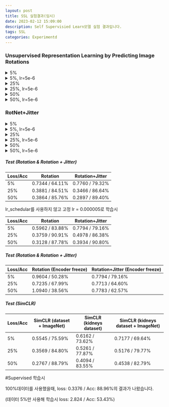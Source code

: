 ```yaml
---
layout: post
title: SSL 실험결과(임시)
date: 2023-02-12 15:09:00
description: Self Supervisied Learn모델 실험 결과입니다.
tags: SSL
categories: Experimentd
---
```




### Unsupervised Representation Learning by Predicting Image Rotations

<details>
<summary>5%</summary>

##### 5%

Pretext-Loss

![5%_Pre_Loss](https://raw.githubusercontent.com/YeongJin96/YeongJin96.github.io/master/assets/img/Rot_outcome/5%25_Pre_Loss-1676252081192-2.png)

Pretext-Accuracy

![5%_Pre_Acc](https://raw.githubusercontent.com/YeongJin96/YeongJin96.github.io/master/assets/img/Rot_outcome/5%25_Pre_Acc.png)



DownStream-Loss

![5%_Down_Loss](https://raw.githubusercontent.com/YeongJin96/YeongJin96.github.io/master/assets/img/Rot_outcome/5%25_Down_Loss-1676248398766-11.png)

DownStream-Accuracy

![5%_Down_Acc](https://raw.githubusercontent.com/YeongJin96/YeongJin96.github.io/master/assets/img/Rot_outcome/5%25_Down_Acc.png)

##### Test

Loss 0.7344 / Acc 64.11%



</details>

<details>
<summary>5%, lr=5e-6</summary>

##### 5%, lr=5e-6

Pretext-Loss

![Rot2_5%_Pre_Loss](https://raw.githubusercontent.com/YeongJin96/YeongJin96.github.io/master/assets/img/Rot_outcome/Rot2_5%25_Pre_Loss.png)

Pretext-Accuracy

![Rot2_5%_Pre_Acc](https://raw.githubusercontent.com/YeongJin96/YeongJin96.github.io/master/assets/img/Rot_outcome/Rot2_5%25_Pre_Acc.png)



DownStream-Loss

![Rot2_5%_Down_Loss](https://raw.githubusercontent.com/YeongJin96/YeongJin96.github.io/master/assets/img/Rot_outcome/Rot2_5%25_Down_Loss.png)

DownStream-Accuracy

![Rot2_5%_Down_Acc](https://raw.githubusercontent.com/YeongJin96/YeongJin96.github.io/master/assets/img/Rot_outcome/Rot2_5%25_Down_Acc.png)

##### Test

Loss 0.5962 / Acc 83.88%



</details>

<details>
<summary>25%</summary>

##### 25%

Pretext-Loss

![25%_Pre_Loss](https://raw.githubusercontent.com/YeongJin96/YeongJin96.github.io/master/assets/img/Rot_outcome/25%25_Pre_Loss.png)

Pretext-Accuracy

![25%_Pre_Acc](https://raw.githubusercontent.com/YeongJin96/YeongJin96.github.io/master/assets/img/Rot_outcome/25%25_Pre_Acc.png)



DownStream-Loss

![25%_Down_Loss](https://raw.githubusercontent.com/YeongJin96/YeongJin96.github.io/master/assets/img/Rot_outcome/25%25_Down_Loss.png)

DownStream-Accuracy

![25%_Down_Acc](https://raw.githubusercontent.com/YeongJin96/YeongJin96.github.io/master/assets/img/Rot_outcome/25%25_Down_Acc.png)

##### Test

Loss 0.3881 / Acc 84.51%



</details>

<details>
<summary>25%, lr=5e-6</summary>

##### 25%, lr=5e-6

Pretext-Loss

![Rot2_25%_Pre_Loss](https://raw.githubusercontent.com/YeongJin96/YeongJin96.github.io/master/assets/img/Rot_outcome/Rot2_25%25_Pre_Loss.png)

Pretext-Accuracy

![Rot2_25%_Pre_Acc](https://raw.githubusercontent.com/YeongJin96/YeongJin96.github.io/master/assets/img/Rot_outcome/Rot2_25%25_Pre_Acc.png)



DownStream-Loss

![Rot2_25%_Down_Loss](https://raw.githubusercontent.com/YeongJin96/YeongJin96.github.io/master/assets/img/Rot_outcome/Rot2_25%25_Down_Loss.png)

DownStream-Accuracy

![Rot2_25%_Down_Acc](https://raw.githubusercontent.com/YeongJin96/YeongJin96.github.io/master/assets/img/Rot_outcome/Rot2_25%25_Down_Acc.png)

##### Test

Loss 0.3759 / Acc 90.91%



</details>

<details>
<summary>50%</summary>

##### 50%

Pretext-Loss

![50%_Pre_Loss](https://raw.githubusercontent.com/YeongJin96/YeongJin96.github.io/master/assets/img/Rot_outcome/50%25_Pre_Loss.png)

Pretext-Acc

![50%_Pre_Acc](https://raw.githubusercontent.com/YeongJin96/YeongJin96.github.io/master/assets/img/Rot_outcome/50%25_Pre_Acc.png)



DownStream-Loss

![50%_Down_Loss](https://raw.githubusercontent.com/YeongJin96/YeongJin96.github.io/master/assets/img/Rot_outcome/50%25_Down_Loss.png)

DownStream-Acc

![50%_Down_Acc](https://raw.githubusercontent.com/YeongJin96/YeongJin96.github.io/master/assets/img/Rot_outcome/50%25_Down_Acc.png)

##### Test

Loss 0.3864 / Acc 85.76%



</details>



<details>
<summary>50%, lr=5e-6</summary>

##### 50%, lr=5e-6

Pretext-Loss

![Rot2_50%_Pre_Loss](https://raw.githubusercontent.com/YeongJin96/YeongJin96.github.io/master/assets/img/Rot_outcome/Rot2_50%25_Pre_Loss.png)

Pretext-Acc

![Rot2_50%_Pre_Acc](https://raw.githubusercontent.com/YeongJin96/YeongJin96.github.io/master/assets/img/Rot_outcome/Rot2_50%25_Pre_Acc.png)



DownStream-Loss

![Rot2_50%_Down_Loss](https://raw.githubusercontent.com/YeongJin96/YeongJin96.github.io/master/assets/img/Rot_outcome/Rot2_50%25_Down_Loss.png)

DownStream-Acc

![Rot2_50%_Down_Acc](https://raw.githubusercontent.com/YeongJin96/YeongJin96.github.io/master/assets/img/Rot_outcome/Rot2_50%25_Down_Acc.png)

##### Test

Loss 0.3128 / Acc 87.78%



</details>



### RotNet+Jitter

<details>
<summary>5%</summary>

##### 5%

Pretext-Loss

![Rot+Jit_5%_Pre_Loss](https://raw.githubusercontent.com/YeongJin96/YeongJin96.github.io/master/assets/img/Rot_outcome/Rot%2BJit_5%25_Pre_Loss-1676253045630-5.png)

Pretext-Acc

![Rot+Jit_5%_Pre_Acc](https://raw.githubusercontent.com/YeongJin96/YeongJin96.github.io/master/assets/img/Rot_outcome/Rot%2BJit_5%25_Pre_Acc.png)



DownStream-Loss

![Rot+Jit_5%_Down_Loss](https://raw.githubusercontent.com/YeongJin96/YeongJin96.github.io/master/assets/img/Rot_outcome/Rot%2BJit_5%25_Down_Loss.png)

DownStream-Acc

![Rot+Jit_5%_Down_Acc](https://raw.githubusercontent.com/YeongJin96/YeongJin96.github.io/master/assets/img/Rot_outcome/Rot%2BJit_5%25_Down_Acc.png)

##### Test

Loss 0.7760 / Acc 79.32%



</details>



<details>
<summary>5%, lr=5e-6</summary>

##### 5%, lr=5e-6

Pretext-Loss

![Rot+Jit2_5%_Pre_Loss](https://raw.githubusercontent.com/YeongJin96/YeongJin96.github.io/master/assets/img/Rot_outcome/Rot%2BJit2_5%25_Pre_Loss.png)

Pretext-Acc

![Rot+Jit2_5%_Pre_Acc](https://raw.githubusercontent.com/YeongJin96/YeongJin96.github.io/master/assets/img/Rot_outcome/Rot%2BJit2_5%25_Pre_Acc.png)



DownStream-Loss

![Rot+Jit2_5%_Down_Loss](https://raw.githubusercontent.com/YeongJin96/YeongJin96.github.io/master/assets/img/Rot_outcome/Rot%2BJit2_5%25_Down_Loss.png)

DownStream-Acc

![Rot+Jit2_5%_Down_Acc](https://raw.githubusercontent.com/YeongJin96/YeongJin96.github.io/master/assets/img/Rot_outcome/Rot%2BJit2_5%25_Down_Acc.png)

##### Test

Loss 0.7794 / Acc 79.16%



</details>



<details>
<summary>25%</summary>

##### 25%

Pretext-Loss

![Rot+Jit_25%_Pre_Loss](https://raw.githubusercontent.com/YeongJin96/YeongJin96.github.io/master/assets/img/Rot_outcome/Rot%2BJit_25%25_Pre_Loss.png)

Pretext-Acc

![Rot+Jit_25%_Pre_Acc](https://raw.githubusercontent.com/YeongJin96/YeongJin96.github.io/master/assets/img/Rot_outcome/Rot%2BJit_25%25_Pre_Acc.png)



DownStream-Loss

![Rot+Jit_25%_Down_Loss](https://raw.githubusercontent.com/YeongJin96/YeongJin96.github.io/master/assets/img/Rot_outcome/Rot%2BJit_25%25_Down_Loss.png)

DownStream-Acc

![Rot+Jit_25%_Down_Acc](https://raw.githubusercontent.com/YeongJin96/YeongJin96.github.io/master/assets/img/Rot_outcome/Rot%2BJit_25%25_Down_Acc.png)

##### Test

Loss 0.3466 / Acc 86.64%



</details>



<details>
<summary>25%, lr=5e-6</summary>

##### 25%, lr=5e-6

Pretext-Loss

![Rot+Jit2_25%_Pre_Loss](https://raw.githubusercontent.com/YeongJin96/YeongJin96.github.io/master/assets/img/Rot_outcome/Rot%2BJit2_25%25_Pre_Loss.png)

Pretext-Acc

![Rot+Jit2_25%_Pre_Acc](https://raw.githubusercontent.com/YeongJin96/YeongJin96.github.io/master/assets/img/Rot_outcome/Rot%2BJit2_25%25_Pre_Acc.png)



DownStream-Loss

![Rot+Jit2_25%_Down_Loss](https://raw.githubusercontent.com/YeongJin96/YeongJin96.github.io/master/assets/img/Rot_outcome/Rot%2BJit2_25%25_Down_Loss.png)

DownStream-Acc

![Rot+Jit2_25%_Down_Acc](https://raw.githubusercontent.com/YeongJin96/YeongJin96.github.io/master/assets/img/Rot_outcome/Rot%2BJit2_25%25_Down_Acc.png)

##### Test

Loss 0.4978 / Acc 86.38%



</details>



<details>
<summary>50%</summary>

##### 50%

Pretext-Loss

![Rot+Jit_50%_Pre_Loss](https://raw.githubusercontent.com/YeongJin96/YeongJin96.github.io/master/assets/img/Rot_outcome/Rot%2BJit_50%25_Pre_Loss.png)

Pretext-Acc

![Rot+Jit_50%_Pre_Acc](https://raw.githubusercontent.com/YeongJin96/YeongJin96.github.io/master/assets/img/Rot_outcome/Rot%2BJit_50%25_Pre_Acc.png)



DownStream-Loss

![Rot+Jit_50%_Down_Loss](https://raw.githubusercontent.com/YeongJin96/YeongJin96.github.io/master/assets/img/Rot_outcome/Rot%2BJit_50%25_Down_Loss.png)

DownStream-Acc

![Rot+Jit_50%_Down_Acc](https://raw.githubusercontent.com/YeongJin96/YeongJin96.github.io/master/assets/img/Rot_outcome/Rot%2BJit_50%25_Down_Acc.png)

##### Test

Loss 0.2897 / Acc 89.40%



</details>



<details>
<summary>50%, lr=5e-6</summary>

##### 50%, lr=5e-6

Pretext-Loss

![Rot+Jit2_50%_Pre_Loss](https://raw.githubusercontent.com/YeongJin96/YeongJin96.github.io/master/assets/img/Rot_outcome/Rot%2BJit2_50%25_Pre_Loss.png)

Pretext-Acc

![Rot+Jit2_50%_Pre_Acc](https://raw.githubusercontent.com/YeongJin96/YeongJin96.github.io/master/assets/img/Rot_outcome/Rot%2BJit2_50%25_Pre_Acc.png)



DownStream-Loss

![Rot+Jit2_50%_Down_Loss](https://raw.githubusercontent.com/YeongJin96/YeongJin96.github.io/master/assets/img/Rot_outcome/Rot%2BJit2_50%25_Down_Loss.png)

DownStream-Acc

![Rot+Jit2_50%_Down_Acc](https://raw.githubusercontent.com/YeongJin96/YeongJin96.github.io/master/assets/img/Rot_outcome/Rot%2BJit2_50%25_Down_Acc.png)

##### Test

Loss 0.3934 / Acc 90.80%



</details>



##### Test (Rotation & Rotation + Jitter)

| Loss/Acc | Rotation        | Rotation+Jitter |
| -------- | --------------- | --------------- |
| 5%       | 0.7344 / 64.11% | 0.7760 / 79.32% |
| 25%      | 0.3881 / 84.51% | 0.3466 / 86.64% |
| 50%      | 0.3864 / 85.76% | 0.2897 / 89.40% |

lr_schedular를 사용하지 않고 고정 lr = 0.000005로 학습시

| Loss/Acc | Rotation        | Rotation+Jitter |
| -------- | --------------- | --------------- |
| 5%       | 0.5962 / 83.88% | 0.7794 / 79.16% |
| 25%      | 0.3759 / 90.91% | 0.4978 / 86.38% |
| 50%      | 0.3128 / 87.78% | 0.3934 / 90.80% |

##### Test (Rotation & Rotation + Jitter)

| Loss/Acc | Rotation (Encoder freeze) | Rotation+Jitter (Encoder freeze) |
| -------- | ------------------------- | -------------------------------- |
| 5%       | 0.9604 / 50.28%           | 0.7794 / 79.16%                  |
| 25%      | 0.7235 / 67.99%           | 0.7713 / 64.60%                  |
| 50%      | 1.0940 / 38.56%           | 0.7783 / 62.57%                  |

##### Test (SimCLR)
| Loss/Acc | SimCLR (dataset + ImageNet) | SimCLR (kidneys dataset) | SimCLR (kidneys dataset + ImageNet) |
| -------- | --------------------------- | ------------------------ | ----------------------------------- |
| 5%       | 0.5545 / 75.59%             | 0.6162 / 73.62%          | 0.7177 / 69.64%                     |
| 25%      | 0.3569 / 84.80%             | 0.5261 / 77.87%          | 0.5176 / 79.77%                     |
| 50%      | 0.2767 / 88.79%             | 0.4094 / 83.55%          | 0.4538 / 82.79%                     |


#Supervised 학습시 

100%데이터를 사용했을때, loss: 0.3376 / Acc: 88.96%의 결과가 나왔습니다.

(데이터 5%만 사용해 학습시 loss: 2.824 / Acc: 53.43%)
